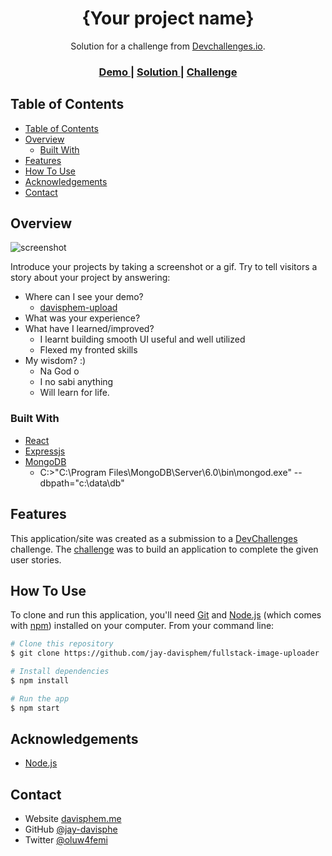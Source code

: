 <h1 align="center">{Your project name}</h1>

<div align="center">
   Solution for a challenge from  <a href="http://devchallenges.io" target="_blank">Devchallenges.io</a>.
</div>

<div align="center">
  <h3>
    <a href="https://davisphem-uploads.vercel.app">
      Demo
    </a>
    <span> | </span>
    <a href="https://github.com/jay-davisphem/fullstack-image-uploader">
      Solution
    </a>
    <span> | </span>
    <a href="https://devchallenges.io/challenges/O2iGT9yBd6xZBrOcVirx">
      Challenge
    </a>
  </h3>
</div>

<!-- TABLE OF CONTENTS -->

## Table of Contents

- [Table of Contents](#table-of-contents)
- [Overview](#overview)
  - [Built With](#built-with)
- [Features](#features)
- [How To Use](#how-to-use)
- [Acknowledgements](#acknowledgements)
- [Contact](#contact)

## Overview

![screenshot](https://user-images.githubusercontent.com/16707738/92399059-5716eb00-f132-11ea-8b14-bcacdc8ec97b.png)

Introduce your projects by taking a screenshot or a gif. Try to tell visitors a story about your project by answering:

- Where can I see your demo?
  - [davisphem-upload](https://davisphem-uploads.vercel.app)
- What was your experience?
- What have I learned/improved?
  - I learnt building smooth UI useful and well utilized
  - Flexed my fronted skills
- My wisdom? :)
  - Na God o
  - I no sabi anything
  - Will learn for life.

### Built With

- [React](https://reactjs.org/)
- [Expressjs](https://expressjs.com)
- [MongoDB](https://mongodb.com)
  - C:\>"C:\Program Files\MongoDB\Server\6.0\bin\mongod.exe" --dbpath="c:\data\db"
## Features


This application/site was created as a submission to a [DevChallenges](https://devchallenges.io/challenges) challenge. The [challenge](https://devchallenges.io/challenges/O2iGT9yBd6xZBrOcVirx) was to build an application to complete the given user stories.

## How To Use

<!-- Example: -->

To clone and run this application, you'll need [Git](https://git-scm.com) and [Node.js](https://nodejs.org/en/download/) (which comes with [npm](http://npmjs.com)) installed on your computer. From your command line:

```bash
# Clone this repository
$ git clone https://github.com/jay-davisphem/fullstack-image-uploader

# Install dependencies
$ npm install

# Run the app
$ npm start
```

## Acknowledgements

- [Node.js](https://nodejs.org/)
## Contact

- Website [davisphem.me](https://davisphem.me)
- GitHub [@jay-davisphe](https://github.com/your-usermame)
- Twitter [@oluw4femi](https://twitter.com/oluw4femi)
